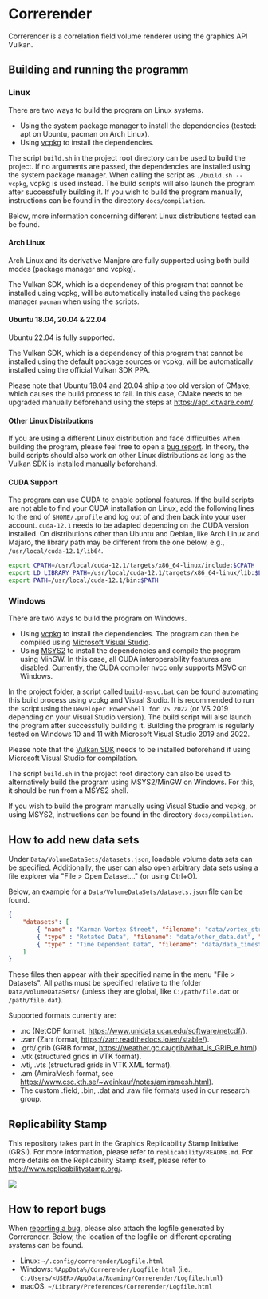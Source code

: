 # Correrender

Correrender is a correlation field volume renderer using the graphics API Vulkan.


## Building and running the programm

### Linux

There are two ways to build the program on Linux systems.
- Using the system package manager to install the dependencies (tested: apt on Ubuntu, pacman on Arch Linux).
- Using [vcpkg](https://github.com/microsoft/vcpkg) to install the dependencies.

The script `build.sh` in the project root directory can be used to build the project. If no arguments are passed, the
dependencies are installed using the system package manager. When calling the script as `./build.sh --vcpkg`, vcpkg is
used instead. The build scripts will also launch the program after successfully building it. If you wish to build the
program manually, instructions can be found in the directory `docs/compilation`.

Below, more information concerning different Linux distributions tested can be found.

#### Arch Linux

Arch Linux and its derivative Manjaro are fully supported using both build modes (package manager and vcpkg).

The Vulkan SDK, which is a dependency of this program that cannot be installed using vcpkg, will be automatically
installed using the package manager `pacman` when using the scripts.

#### Ubuntu 18.04, 20.04 & 22.04

Ubuntu 22.04 is fully supported.

The Vulkan SDK, which is a dependency of this program that cannot be installed using the default package sources or
vcpkg, will be automatically installed using the official Vulkan SDK PPA.

Please note that Ubuntu 18.04 and 20.04 ship a too old version of CMake, which causes the build process to fail.
In this case, CMake needs to be upgraded manually beforehand using the steps at https://apt.kitware.com/.

#### Other Linux Distributions

If you are using a different Linux distribution and face difficulties when building the program, please feel free to
open a [bug report](https://github.com/chrismile/Correrender/issues). In theory, the build scripts should also work on
other Linux distributions as long as the Vulkan SDK is installed manually beforehand.

#### CUDA Support

The program can use CUDA to enable optional features. If the build scripts are not able to find your CUDA installation
on Linux, add the following lines to the end of `$HOME/.profile` and log out of and then back into your user account.
`cuda-12.1` needs to be adapted depending on the CUDA version installed. On distributions other than Ubuntu and Debian,
like Arch Linux and Majaro, the library path may be different from the one below, e.g., `/usr/local/cuda-12.1/lib64`.

```sh
export CPATH=/usr/local/cuda-12.1/targets/x86_64-linux/include:$CPATH
export LD_LIBRARY_PATH=/usr/local/cuda-12.1/targets/x86_64-linux/lib:$LD_LIBRARY_PATH
export PATH=/usr/local/cuda-12.1/bin:$PATH
```


### Windows

There are two ways to build the program on Windows.
- Using [vcpkg](https://github.com/microsoft/vcpkg) to install the dependencies. The program can then be compiled using
  [Microsoft Visual Studio](https://visualstudio.microsoft.com/vs/).
- Using [MSYS2](https://www.msys2.org/) to install the dependencies and compile the program using MinGW. In this case,
  all CUDA interoperability features are disabled. Currently, the CUDA compiler nvcc only supports MSVC on Windows.

In the project folder, a script called `build-msvc.bat` can be found automating this build process using vcpkg and
Visual Studio. It is recommended to run the script using the `Developer PowerShell for VS 2022` (or VS 2019 depending on
your Visual Studio version). The build script will also launch the program after successfully building it.
Building the program is regularly tested on Windows 10 and 11 with Microsoft Visual Studio 2019 and 2022.

Please note that the [Vulkan SDK](https://vulkan.lunarg.com/sdk/home#windows) needs to be installed beforehand if using
Microsoft Visual Studio for compilation.

The script `build.sh` in the project root directory can also be used to alternatively build the program using
MSYS2/MinGW on Windows. For this, it should be run from a MSYS2 shell.

If you wish to build the program manually using Visual Studio and vcpkg, or using MSYS2, instructions can be found in
the directory `docs/compilation`.


## How to add new data sets

Under `Data/VolumeDataSets/datasets.json`, loadable volume data sets can be specified. Additionally, the user can also
open arbitrary data sets using a file explorer via "File > Open Dataset..." (or using Ctrl+O).

Below, an example for a `Data/VolumeDataSets/datasets.json` file can be found.

```json
{
    "datasets": [
        { "name" : "Karman Vortex Street", "filename": "data/vortex_street.nc" },
        { "type" : "Rotated Data", "filename": "data/other_data.dat", "transform": "rotate(270°, 1, 0, 0)" },
        { "type" : "Time Dependent Data", "filename": "data/data_timestep_%04i.dat", "time_indices": "0 2500 10" }
    ]
}
```

These files then appear with their specified name in the menu "File > Datasets". All paths must be specified relative to
the folder `Data/VolumeDataSets/` (unless they are global, like `C:/path/file.dat` or `/path/file.dat`).

Supported formats currently are:
- .nc (NetCDF format, https://www.unidata.ucar.edu/software/netcdf/).
- .zarr (Zarr format, https://zarr.readthedocs.io/en/stable/).
- .grb/.grib (GRIB format, https://weather.gc.ca/grib/what_is_GRIB_e.html).
- .vtk (structured grids in VTK format).
- .vti, .vts (structured grids in VTK XML format).
- .am (AmiraMesh format, see https://www.csc.kth.se/~weinkauf/notes/amiramesh.html).
- The custom .field, .bin, .dat and .raw file formats used in our research group.


## Replicability Stamp

This repository takes part in the Graphics Replicability Stamp Initiative (GRSI).
For more information, please refer to `replicability/README.md`.
For more details on the Replicability Stamp itself, please refer to http://www.replicabilitystamp.org/.

[![](https://www.replicabilitystamp.org/logo/Reproducibility-tiny.png)](http://www.replicabilitystamp.org#https-github-com-chrismile-correrender)


## How to report bugs

When [reporting a bug](https://github.com/chrismile/Correrender/issues), please also attach the logfile generated by
Correrender. Below, the location of the logfile on different operating systems can be found.

- Linux: `~/.config/correrender/Logfile.html`
- Windows: `%AppData%/Correrender/Logfile.html` (i.e., `C:/Users/<USER>/AppData/Roaming/Correrender/Logfile.html`)
- macOS: `~/Library/Preferences/Correrender/Logfile.html`
